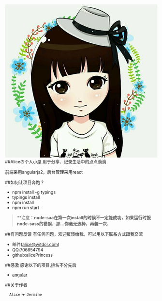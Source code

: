 ![AliceBlog](aliceBlog.jpg)
##Aliceの个人小屋
用于分享、记录生活中的点点滴滴

前端采用angularjs2，后台管理采用react

##如何让项目奔跑？

* npm install -g typings
* typings install
* npm install
* npm run start
> **注意：**node-saa在第一次install的时候不一定能成功，如果运行时报node-sass的错误，那...你毫无选择，再装一次**。

##有问题反馈
有任何问题，欢迎反馈给我，可以用以下联系方式跟我交流

* 邮件(alice@witdor.com)
* QQ:706654794
* github:alicePrincess

##感激
感谢以下的项目,排名不分先后

* [angular](http://angular.io)

##关于作者

```javascript
  Alice ❤ Jermine
```
